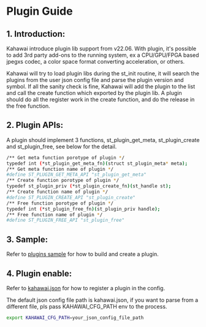 # Plugin Guide

## 1. Introduction:
Kahawai introduce plugin lib support from v22.06. With plugin, it's possible to add 3rd party add-ons to the running system, ex a CPU/GPU/FPGA based jpegxs codec, a color space format converting acceleration, or others.

Kahawai will try to load plugin libs during the st_init routine, it will search the plugins from the user json config file and parse the plugin version and symbol. If all the sanity check is fine, Kahawai will add the plugin to the list and call the create function which exported by the plugin lib. A plugin should do all the register work in the create function, and do the release in the free function.

## 2. Plugin APIs:
A plugin should implement 3 functions, st_plugin_get_meta, st_plugin_create and st_plugin_free, see below for the detail.
```bash
/** Get meta function porotype of plugin */
typedef int (*st_plugin_get_meta_fn)(struct st_plugin_meta* meta);
/** Get meta function name of plugin */
#define ST_PLUGIN_GET_META_API "st_plugin_get_meta"
/** Create function porotype of plugin */
typedef st_plugin_priv (*st_plugin_create_fn)(st_handle st);
/** Create function name of plugin */
#define ST_PLUGIN_CREATE_API "st_plugin_create"
/** Free function porotype of plugin */
typedef int (*st_plugin_free_fn)(st_plugin_priv handle);
/** Free function name of plugin */
#define ST_PLUGIN_FREE_API "st_plugin_free"
```

## 3. Sample:
Refer to [plugins sample](../plugins/sample) for how to build and create a plugin.

## 4. Plugin enable:
Refer to [kahawai.json](../kahawai.json) for how to register a plugin in the config.

The default json config file path is kahawai.json, if you want to parse from a different file, pls pass KAHAWAI_CFG_PATH env to the process.
```bash
export KAHAWAI_CFG_PATH=your_json_config_file_path
```
